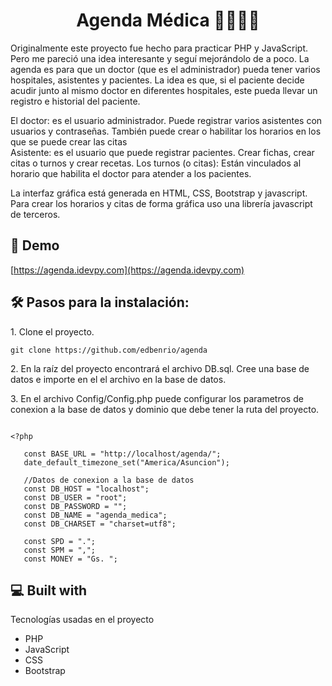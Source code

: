 <h1 align="center" id="title">Agenda Médica 👨‍⚕️👩‍⚕️</h1>

<p id="description">
  Originalmente este proyecto fue hecho para practicar PHP y JavaScript. Pero me pareció una idea interesante y seguí mejorándolo de a poco.  
  La agenda es para que un doctor (que es el administrador) pueda tener varios hospitales, asistentes y pacientes.
  La idea es que, si el paciente decide acudir junto al mismo doctor en diferentes hospitales, este pueda llevar un registro e historial del paciente. </br>

  El doctor: es el usuario administrador. Puede registrar varios asistentes con usuarios y contraseñas. También puede crear o habilitar los horarios en los que se puede crear las citas</br>
  Asistente: es el usuario que puede registrar pacientes. Crear fichas, crear citas o turnos y crear recetas.
  Los turnos (o citas): Están vinculados al horario que habilita el doctor para atender a los pacientes.</br>

  La interfaz gráfica está generada en HTML, CSS, Bootstrap y javascript. Para crear los horarios y citas de forma gráfica uso una librería javascript de terceros. 

  
  

</p>

<h2>🚀 Demo</h2>

[https://agenda.idevpy.com](https://agenda.idevpy.com)

<h2>🛠️ Pasos para la instalación:</h2>

<p>1. Clone el proyecto.</p>

```
git clone https://github.com/edbenrio/agenda
```

<p>2. En la raíz del proyecto encontrará el archivo DB.sql. Cree una base de datos e importe en el el archivo en la base de datos.</p>

<p>3. En el archivo Config/Config.php puede configurar los parametros de conexion a la base de datos y dominio que debe tener la ruta del proyecto.</p>

 ```
 
 <?php

    const BASE_URL = "http://localhost/agenda/";
    date_default_timezone_set("America/Asuncion");

    //Datos de conexion a la base de datos 
    const DB_HOST = "localhost";
    const DB_USER = "root";
    const DB_PASSWORD = "";
    const DB_NAME = "agenda_medica";
    const DB_CHARSET = "charset=utf8";

    const SPD = ".";
    const SPM = ",";
    const MONEY = "Gs. ";
 ```
  
<h2>💻 Built with</h2>

Tecnologías usadas en el proyecto 

*   PHP
*   JavaScript
*   CSS
*   Bootstrap
